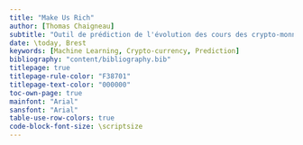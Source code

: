 ```yaml
---
title: "Make Us Rich"
author: [Thomas Chaigneau]
subtitle: "Outil de prédiction de l'évolution des cours des crypto-monnaies"
date: \today, Brest
keywords: [Machine Learning, Crypto-currency, Prediction]
bibliography: "content/bibliography.bib"
titlepage: true
titlepage-rule-color: "F38701"
titlepage-text-color: "000000"
toc-own-page: true
mainfont: "Arial"
sansfont: "Arial"
table-use-row-colors: true
code-block-font-size: \scriptsize
---
```

